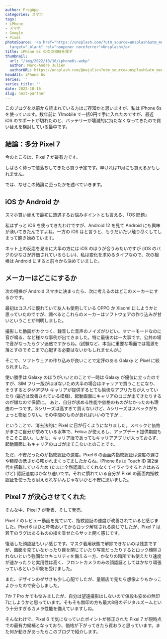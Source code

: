 ```yaml
---
author: FrogApp
categories: スマホ
tags:
- iPhone
- スマホ
- Google
- Pixel
photoSource: '<a href="https://unsplash.com/?utm_source=unsplash&utm_medium=referral&utm_content=creditCopyText"
  target="_blank" rel="noopener noreferrer">Unsplash</a>'
title: iPhone 6s の次の相棒を探す
thumbnail:
  url: "/img/2022/10/16/iphone6s.webp"
  author: Marc-André Julien
  authorURL: https://unsplash.com/@majulien?utm_source=unsplash&utm_medium=referral&utm_content=creditCopyText
headAlt: iPhone 6s
series: ''
series_title: ''
date: 2022-10-16
slug: next-partner
---
```


このブログを以前から読まれている方はご存知かと思いますが、私は iPhone 6s を使っています。数年前に Y!mobile で一括0円で手に入れたのですが、最近 iOS のサポートが切れたのと、バッテリーが壊滅的に持たなくなってきたので買い替えを検討している最中です。

## 結論：多分 Pixel 7

今のところは、Pixel 7 が最有力です。

しばらく待って値落ちしてきたら買う予定です。早ければ11月にも買えるかもしれません。

では、なぜこの結論に至ったかを述べていきます。

## iOS か Android か

スマホ買い替えで最初に遭遇するお悩みポイントとも言える、「OS 問題」

私はずっと iOS を使ってきたわけですが、Android 12 を見て Android にも興味が湧いてきたんですよね。一方の iOS はと言うと、もうだいたい触り尽くしてしまって飽き始めています。

ネット上の反応を見るに大半の方には iOS のほうが合うみたいですが (iOS のバグの少なさが評価されているらしい)、私は変化を求めるタイプなので、次の相棒は Android にすると前々から決めていました。

## メーカーはどこにするか

次の相棒が Android スマホに決まったら、次に考えるのはどこのメーカーにするかです。

最初はコスパに優れていて友人も使用している OPPO か Xiaomi にしようかと思っていたのですが、調べるとこれらのメーカーはソフトウェアの作り込みが甘いということが判明しました。

撮影した動画がカクつく、録音した音声のノイズがひどい、マナーモードなのに音が鳴る、など様々な事例が出てきました。特に最後のは一大事です。公共の場で音がなったらクソ迷惑ですからね。(試験など、本当に重要な場面では電源を落とすのでそこまで心配する必要はないかもしれませんが。)

そこで、ソフトウェアの作り込みが良いことで定評のある Galaxy と Pixel に絞られました。

使い勝手は Galaxy のほうがいいとのことで一時は Galaxy が優位に立ったのですが、SIM フリー版がほぼないため大半の場合はキャリアで買うことになり、そうすると~~クソアプリ~~ キャリアが提供するとても愉快なアプリたちが入っていたり (最近は改善されている模様)、起動画面にキャリアのロゴが出てきたりするのが嫌なので保留に。
あと、自分が求める性能や価格のものがなかったのも理由の一つです。Sシリーズは高すぎて買えないけど、Aシリーズはスペックがちょっと物足りない。その中間のものがあればいいのですが…

ということで、消去法的に Pixel に目が行くようになりました。スペックと価格がまさに自分が求めている水準で、Felica が使えるし、アップデート提供期間もそこそこ長い。しかも、キャリア版であってもキャリアアプリが入っておらず、起動画面にもキャリアのロゴが出てこないとのことです。

ただ、不安だったのが指紋認証の速度。Pixel 6 の画面内指紋認証は速度の遅さや精度の低さから叩かれまくってましたからね。iPhone 6s は Touch ID 第2世代を搭載しているため (たまに全然認識してくれなくてイライラするときはあるけど) 認証速度はかなり速いです。それに慣れている自分が Pixel の画面内指紋認証を使ったら耐えられないんじゃないかと不安に思いました。

## Pixel 7 が決心させてくれた

そんな中、Pixel 7 が発表、そして発売。

Pixel 7 のレビュー動画を見ていて、指紋認証の速度が改善されていると感じました。Pixel 6 はひと呼吸おいてからロック解除される感じでしたが、Pixel 7 は若干のラグはあるものの指を乗せたらサッと開く感じです。

復活した顔認証もいい感じです。マスク着用状態で解除できないのは残念ですが、画面を見ていなかったり目を閉じていたり写真だったりするとロック顔除されないという強固なセキュリティを備える一方、かなりの暗所でも使えたり速度が速かったりと実用性は高く、フロントカメラのみの顔認証としてはかなり頑張っているという印象を受けました。

また、デザインのダサさも少し心配でしたが、量販店で見たら想像よりもかっこよかったので安心しました。

7か 7 Pro かでも悩みましたが、自分は望遠撮影はしないので値段も安めの無印7にしようかと思っています。そもそも無印の方も最大8倍のデジタルズームという十分すぎるカメラ性能を備えていますしね。

そんなわけで、Pixel 6 で気になっていたポイントが修正された Pixel 7 が現時点での最有力候補となっており、価格が下がってきたら買おうと思っています。また何か動きがあったらこのブログで紹介します。
